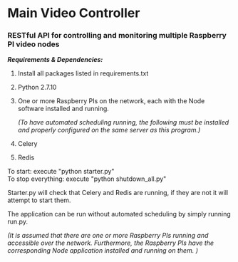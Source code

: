 # Main Video Controller

### RESTful API for controlling and monitoring multiple Raspberry PI video nodes


_***Requirements & Dependencies:***_  

1. Install all packages listed in requirements.txt
2. Python 2.7.10
3. One or more Raspberry PIs on the network, each with the Node software installed and running.  

    _(To have automated scheduling running, the following must be installed and properly configured on the same server as this program.)_
4. Celery
5. Redis

To start:  execute "python starter.py"  
To stop everything: execute "python shutdown_all.py"  

Starter.py will check that Celery and Redis are running, if they are not it will attempt to start them. 


The application can be run without automated scheduling by simply running run.py.  

_(It is assumed that there are one or more Raspberry PIs running and accessible over the network.  Furthermore, the Raspberry PIs have the corresponding Node application installed and running on them.
)_  

